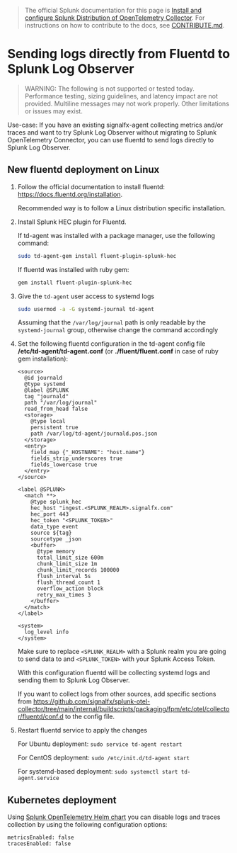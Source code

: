 > The official Splunk documentation for this page is [Install and configure Splunk Distribution of OpenTelemetry Collector](https://docs.splunk.com/Observability/gdi/opentelemetry/opentelemetry.html). For instructions on how to contribute to the docs, see [CONTRIBUTE.md](../CONTRIBUTE.md).

# Sending logs directly from Fluentd to Splunk Log Observer  

> WARNING: The following is not supported or tested today. Performance testing,
> sizing guidelines, and latency impact are not provided. Multiline messages
> may not work properly. Other limitations or issues may exist.

Use-case: If you have an existing signalfx-agent collecting metrics and/or 
traces and want to try Splunk Log Observer without migrating to Splunk 
OpenTelemetry Connector, you can use fluentd to send logs directly to Splunk Log
Observer. 

## New fluentd deployment on Linux

1. Follow the official documentation to install fluentd:
    https://docs.fluentd.org/installation.
   
    Recommended way is to follow a Linux distribution specific installation.
   
1. Install Splunk HEC plugin for Fluentd. 
   
    If td-agent was installed with a package manager, use the following command:
    ```sh
    sudo td-agent-gem install fluent-plugin-splunk-hec
    ```

    If fluentd was installed with ruby gem:
    ```sh
    gem install fluent-plugin-splunk-hec
    ```

1. Give the `td-agent` user access to systemd logs

    ```sh
    sudo usermod -a -G systemd-journal td-agent
    ```
    
    Assuming that the `/var/log/journal` path is only readable by the 
    `systemd-journal` group, otherwise change the command accordingly

1. Set the following fluentd configuration in the td-agent config file
    **/etc/td-agent/td-agent.conf** (or **./fluent/fluent.conf** in case of ruby 
    gem installation):

    ```
    <source>
      @id journald
      @type systemd
      @label @SPLUNK
      tag "journald"
      path "/var/log/journal"
      read_from_head false
      <storage>
        @type local
        persistent true
        path /var/log/td-agent/journald.pos.json
      </storage>
      <entry>
        field_map {"_HOSTNAME": "host.name"}
        fields_strip_underscores true
        fields_lowercase true
      </entry>
    </source>

    <label @SPLUNK>
      <match **>
        @type splunk_hec
        hec_host "ingest.<SPLUNK_REALM>.signalfx.com"
        hec_port 443
        hec_token "<SPLUNK_TOKEN>"
        data_type event
        source ${tag}
        sourcetype _json
        <buffer>
          @type memory
          total_limit_size 600m
          chunk_limit_size 1m
          chunk_limit_records 100000
          flush_interval 5s
          flush_thread_count 1
          overflow_action block
          retry_max_times 3
        </buffer>
      </match>
    </label>

    <system>
      log_level info
    </system>
    ```

    Make sure to replace `<SPLUNK_REALM>` with a Splunk realm you are going to 
    send data to and `<SPLUNK_TOKEN>` with your Splunk Access Token.

    With this configuration fluentd will be collecting systemd logs and sending 
    them to Splunk Log Observer.
    
    If you want to collect logs from other sources, add specific sections from 
    https://github.com/signalfx/splunk-otel-collector/tree/main/internal/buildscripts/packaging/fpm/etc/otel/collector/fluentd/conf.d
    to the config file.

1. Restart fluentd service to apply the changes

   For Ubuntu deployment: `sudo service td-agent restart`

   For CentOS deployment: `sudo /etc/init.d/td-agent start`

   For systemd-based deployment: `sudo systemctl start td-agent.service`

## Kubernetes deployment

Using [Splunk OpenTelemetry Helm chart](https://github.com/signalfx/splunk-otel-collector-chart#disable-particular-types-of-telemetry)
you can disable logs and traces collection by using the following configuration options:

```
metricsEnabled: false
tracesEnabled: false
```